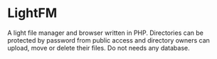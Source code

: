 LightFM
=======

A light file manager and browser written in PHP. Directories can be protected by password from public access and directory owners can upload, move or delete their files. Do not needs any database.
